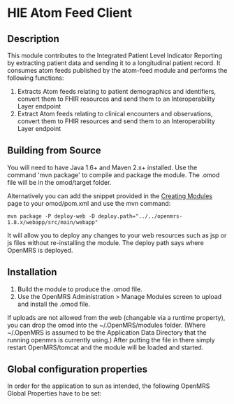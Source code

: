 HIE Atom Feed Client
==========================

Description
-----------
This module contributes to the Integrated Patient Level Indicator Reporting by extracting patient data and sending it to a longitudinal patient record. It consumes atom feeds published by the atom-feed module and performs the following functions:
1) Extracts Atom feeds relating to patient demographics and identifiers, convert them to FHIR resources and send them to an Interoperability Layer endpoint
2) Extract Atom feeds relating to clinical encounters and observations, convert them to FHIR resources and send them to an Interoperability Layer endpoint


Building from Source
--------------------
You will need to have Java 1.6+ and Maven 2.x+ installed.  Use the command 'mvn package' to 
compile and package the module.  The .omod file will be in the omod/target folder.

Alternatively you can add the snippet provided in the [Creating Modules](https://wiki.openmrs.org/x/cAEr) page to your 
omod/pom.xml and use the mvn command:

    mvn package -P deploy-web -D deploy.path="../../openmrs-1.8.x/webapp/src/main/webapp"

It will allow you to deploy any changes to your web 
resources such as jsp or js files without re-installing the module. The deploy path says 
where OpenMRS is deployed.

Installation
------------
1. Build the module to produce the .omod file.
2. Use the OpenMRS Administration > Manage Modules screen to upload and install the .omod file.

If uploads are not allowed from the web (changable via a runtime property), you can drop the omod
into the ~/.OpenMRS/modules folder.  (Where ~/.OpenMRS is assumed to be the Application 
Data Directory that the running openmrs is currently using.)  After putting the file in there 
simply restart OpenMRS/tomcat and the module will be loaded and started.

Global configuration properties
-------------------------------
In order for the application to sun as intended, the following OpenMRS Global Properties have to be set:


